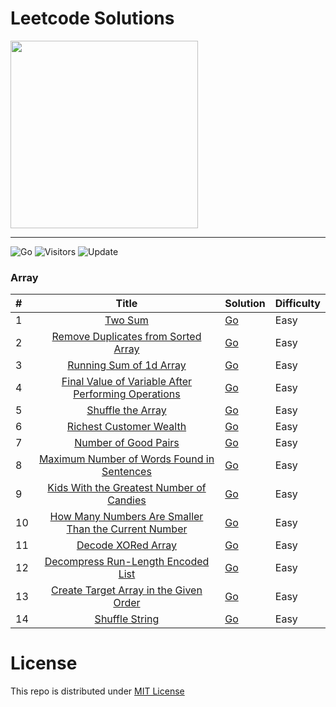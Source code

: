 # Leetcode Solutions

<img src="https://assets.leetcode.com/static_assets/public/webpack_bundles/images/logo-dark.e99485d9b.svg" width=300 />

-----

![Go](https://img.shields.io/badge/Go1.18-%2300ADD8.svg?style=flat&logo=go&logoColor=white)
![Visitors](https://visitor-badge.laobi.icu/badge?page_id=rprav-n.leetcode) 
![Update](https://img.shields.io/badge/update-daily-green.svg)&nbsp;


### Array

| \#  | Title  | Solution | Difficulty
| :------------ |:---------------:| :-----|  :-----|
| 1     | [Two Sum](https://leetcode.com/problems/two-sum) |  [Go](https://github.com/rprav-n/leetcode/blob/main/code/Two%20Sum/main.go) |  Easy |
| 2     | [Remove Duplicates from Sorted Array](https://leetcode.com/problems/remove-duplicates-from-sorted-array/) |  [Go](https://github.com/rprav-n/leetcode/blob/main/code/Array/Remove%20Duplicates%20from%20Sorted%20Array/main.go) |  Easy |
| 3     | [Running Sum of 1d Array](https://leetcode.com/problems/running-sum-of-1d-array) |  [Go](https://github.com/rprav-n/leetcode/blob/main/code/Array/Running%20Sum%20of%201d%20Array/main.go) |  Easy |
| 4     | [Final Value of Variable After Performing Operations](https://leetcode.com/problems/final-value-of-variable-after-performing-operations/) |  [Go](https://github.com/rprav-n/leetcode/blob/main/code/Array/Final%20Value%20of%20Variable%20After%20Performing%20Operations/main.go) |  Easy |
| 5     | [Shuffle the Array](https://leetcode.com/problems/shuffle-the-array/) |  [Go](https://github.com/rprav-n/leetcode/blob/main/code/Array/Shuffle%20the%20Array/main.go) |  Easy |
| 6     | [Richest Customer Wealth](https://leetcode.com/problems/richest-customer-wealth) |  [Go](https://github.com/rprav-n/leetcode/blob/main/code/Array/Richest%20Customer%20Wealth/main.go) |  Easy |
| 7     | [Number of Good Pairs](https://leetcode.com/problems/number-of-good-pairs/) |  [Go](https://github.com/rprav-n/leetcode/blob/main/code/Array/Number%20of%20Good%20Pairs/main.go) |  Easy |
| 8     | [Maximum Number of Words Found in Sentences](https://leetcode.com/problems/maximum-number-of-words-found-in-sentences/) |  [Go](https://github.com/rprav-n/leetcode/blob/main/code/Array/Maximum%20Number%20of%20Words%20Found%20in%20Sentences/main.go) |  Easy |
| 9     | [Kids With the Greatest Number of Candies](https://leetcode.com/problems/kids-with-the-greatest-number-of-candies) |  [Go](https://github.com/rprav-n/leetcode/blob/main/code/Array/Kids%20With%20the%20Greatest%20Number%20of%20Candies/main.go) |  Easy |
| 10     | [How Many Numbers Are Smaller Than the Current Number](https://leetcode.com/problems/how-many-numbers-are-smaller-than-the-current-number) |  [Go](https://github.com/rprav-n/leetcode/blob/main/code/Array/How%20Many%20Numbers%20Are%20Smaller%20Than%20the%20Current%20Number/main.go) |  Easy |
| 11     | [Decode XORed Array](https://leetcode.com/problems/decode-xored-array/) |  [Go](https://github.com/rprav-n/leetcode/blob/main/code/Array/Decode%20XORed%20Array/main.go) |  Easy |
| 12     | [Decompress Run-Length Encoded List](https://leetcode.com/problems/decompress-run-length-encoded-list/) |  [Go](https://github.com/rprav-n/leetcode/blob/main/code/Array/Decompress%20Run-Length%20Encoded%20List/main.go) |  Easy |
| 13     | [Create Target Array in the Given Order](https://leetcode.com/problems/create-target-array-in-the-given-order/) |  [Go](https://github.com/rprav-n/leetcode/blob/main/code/Array/Create%20Target%20Array%20in%20the%20Given%20Order/main.go) |  Easy |
| 14     | [Shuffle String](https://leetcode.com/problems/shuffle-string/) |  [Go](https://github.com/rprav-n/leetcode/blob/main/code/Array/Shuffle%20String/main.go) |  Easy |


# License

This repo is distributed under [MIT License](https://github.com/rprav-n/leetcode/blob/main/LICENSE.md)
